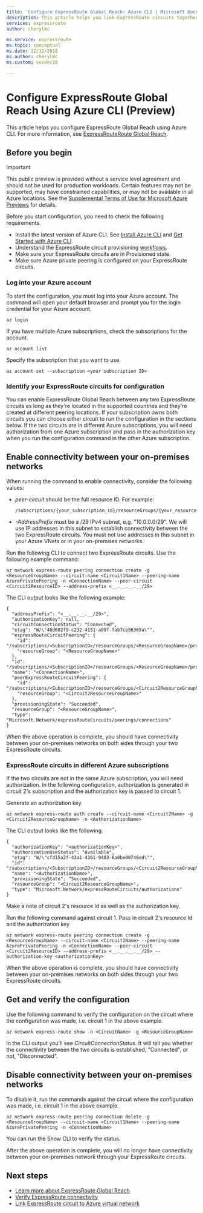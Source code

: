 ```yaml
---
title: 'Configure ExpressRoute Global Reach: Azure CLI | Microsoft Docs'
description: This article helps you link ExpressRoute circuits together to make a private network between your on-premises networks and enable Global Reach.
services: expressroute
author: cherylmc

ms.service: expressroute
ms.topic: conceptual
ms.date: 12/12/2018
ms.author: cherylmc
ms.custom: seodec18

---
```


# Configure ExpressRoute Global Reach Using Azure CLI (Preview)
This article helps you configure ExpressRoute Global Reach using Azure CLI. For more information, see [ExpressRouteRoute Global Reach](expressroute-global-reach.md).
 
## Before you begin
> [!IMPORTANT]
> This public preview is provided without a service level agreement and should not be used for production workloads. Certain features may not be supported, may have constrained capabilities, or may not be available in all Azure locations. See the [Supplemental Terms of Use for Microsoft Azure Previews](https://azure.microsoft.com/support/legal/preview-supplemental-terms/) for details.
> 


Before you start configuration, you need to check the following requirements.

* Install the latest version of Azure CLI. See [Install Azure CLI](/cli/azure/install-azure-cli) and [Get Started with Azure CLI](/cli/azure/get-started-with-azure-cli).
* Understand the ExpressRoute circuit provisioning [workflows](expressroute-workflows.md).
* Make sure your ExpressRoute circuits are in Provisioned state.
* Make sure Azure private peering is configured on your ExpressRoute circuits.  

### Log into your Azure account
To start the configuration, you must log into your Azure account. The command will open your default browser and prompt you for the login credential for your Azure account.  

```azurecli
az login
```

If you have multiple Azure subscriptions, check the subscriptions for the account.

```azurecli
az account list
```

Specify the subscription that you want to use.

```azurecli
az account set --subscription <your subscription ID>
```

### Identify your ExpressRoute circuits for configuration
You can enable ExpressRoute Global Reach between any two ExpressRoute circuits as long as they're located in the supported countries and they're created at different peering locations. If your subscription owns both circuits you can choose either circuit to run the configuration in the sections below. If the two circuits are in different Azure subscriptions, you will need authorization from one Azure subscription and pass in the authorization key when you run the configuration command in the other Azure subscription.

## Enable connectivity between your on-premises networks

When running the command to enable connectivity, consider the following values:

* *peer-circuit* should be the full resource ID. For example: 

  ```
  /subscriptions/{your_subscription_id}/resourceGroups/{your_resource_group}/providers/Microsoft.Network/expressRouteCircuits/{your_circuit_name}
  ```
* *-AddressPrefix* must be a /29 IPv4 subnet, e.g. "10.0.0.0/29". We will use IP addresses in this subnet to establish connectivity between the two ExpressRoute circuits. You must not use addresses in this subnet in your Azure VNets or in your on-premises networks.

Run the following CLI to connect two ExpressRoute circuits. Use the following example command:

```azurecli
az network express-route peering connection create -g <ResourceGroupName> --circuit-name <Circuit1Name> --peering-name AzurePrivatePeering -n <ConnectionName> --peer-circuit <Circuit2ResourceID> --address-prefix <__.__.__.__/29>
```

The CLI output looks like the following example:

```azurecli
{
  "addressPrefix": "<__.__.__.__/29>",
  "authorizationKey": null,
  "circuitConnectionStatus": "Connected",
  "etag": "W/\"48d682f9-c232-4151-a09f-fab7cb56369a\"",
  "expressRouteCircuitPeering": {
    "id": "/subscriptions/<SubscriptionID>/resourceGroups/<ResourceGroupName>/providers/Microsoft.Network/expressRouteCircuits/<Circuit1Name>/peerings/AzurePrivatePeering",
    "resourceGroup": "<ResourceGroupName>"
  },
  "id": "/subscriptions/<SubscriptionID>/resourceGroups/<ResourceGroupName>/providers/Microsoft.Network/expressRouteCircuits/<Circuit1Name>/peerings/AzurePrivatePeering/connections/<ConnectionName>",
  "name": "<ConnectionName>",
  "peerExpressRouteCircuitPeering": {
    "id": "/subscriptions/<SubscriptionID>/resourceGroups/<Circuit2ResourceGroupName>/providers/Microsoft.Network/expressRouteCircuits/<Circuit2Name>/peerings/AzurePrivatePeering",
    "resourceGroup": "<Circuit2ResourceGroupName>"
  },
  "provisioningState": "Succeeded",
  "resourceGroup": "<ResourceGroupName>",
  "type": "Microsoft.Network/expressRouteCircuits/peerings/connections"
}
```

When the above operation is complete, you should have connectivity between your on-premises networks on both sides through your two ExpressRoute circuits.

### ExpressRoute circuits in different Azure subscriptions

If the two circuits are not in the same Azure subscription, you will need authorization. In the following configuration, authorization is generated in circuit 2's subscription and the authorization key is passed to circuit 1.

Generate an authorization key. 
```azurecli
az network express-route auth create --circuit-name <Circuit2Name> -g <Circuit2ResourceGroupName> -n <AuthorizationName>
```

The CLI output looks like the following.

```azurecli
{
  "authorizationKey": "<authorizationKey>",
  "authorizationUseStatus": "Available",
  "etag": "W/\"cfd15a2f-43a1-4361-9403-6a0be00746ed\"",
  "id": "/subscriptions/<SubscriptionID>/resourceGroups/<Circuit2ResourceGroupName>/providers/Microsoft.Network/expressRouteCircuits/<Circuit2Name>/authorizations/<AuthorizationName>",
  "name": "<AuthorizationName>",
  "provisioningState": "Succeeded",
  "resourceGroup": "<Circuit2ResourceGroupName>",
  "type": "Microsoft.Network/expressRouteCircuits/authorizations"
}
```

Make a note of circuit 2's resource Id as well as the authorization key.

Run the following command against circuit 1. Pass in circuit 2's resource Id and the authorization key 
```azurecli
az network express-route peering connection create -g <ResourceGroupName> --circuit-name <Circuit1Name> --peering-name AzurePrivatePeering -n <ConnectionName> --peer-circuit <Circuit2ResourceID> --address-prefix <__.__.__.__/29> --authorization-key <authorizationKey>
```

When the above operation is complete, you should have connectivity between your on-premises networks on both sides through your two ExpressRoute circuits.

## Get and verify the configuration

Use the following command to verify the configuration on the circuit where the configuration was made, i.e. circuit 1 in the above example.

```azurecli
az network express-route show -n <CircuitName> -g <ResourceGroupName>
```

In the CLI output you'll see *CircuitConnectionStatus*. It will tell you whether the connectivity between the two circuits is established, "Connected", or not, "Disconnected". 

## Disable connectivity between your on-premises networks

To disable it, run the commands against the circuit where the configuration was made, i.e. circuit 1 in the above example.

```azurecli
az network express-route peering connection delete -g <ResourceGroupName> --circuit-name <Circuit1Name> --peering-name AzurePrivatePeering -n <ConnectionName>
```

You can run the Show CLI to verify the status. 

After the above operation is complete, you will no longer have connectivity between your on-premises network through your ExpressRoute circuits. 


## Next steps
* [Learn more about ExpressRoute Global Reach](expressroute-global-reach.md)
* [Verify ExpressRoute connectivity](expressroute-troubleshooting-expressroute-overview.md)
* [Link ExpressRoute circuit to Azure virtual network](expressroute-howto-linkvnet-arm.md)


